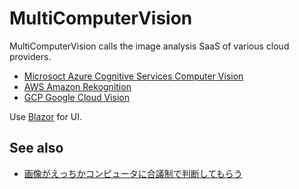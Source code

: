 # MultiComputerVision

MultiComputerVision calls the image analysis SaaS of various cloud providers.

- [Microsoct Azure Cognitive Services Computer Vision](https://azure.microsoft.com/services/cognitive-services/computer-vision/) 
- [AWS Amazon Rekognition](https://aws.amazon.com/rekognition/) 
- [GCP Google Cloud Vision](https://cloud.google.com/vision?hl) 

Use [Blazor](https://dotnet.microsoft.com/apps/aspnet/web-apps/blazor) for UI.

## See also

- [画像がえっちかコンピュータに合議制で判断してもらう](https://koudenpa.hatenablog.com/entry/2020/03/01/193541)
